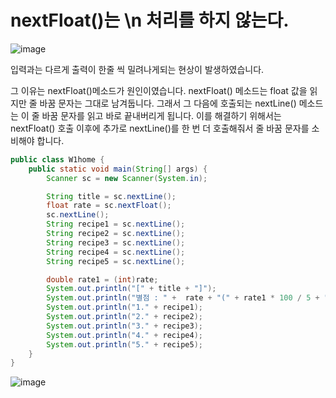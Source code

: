 # nextFloat()는 \n 처리를 하지 않는다.
![image](https://github.com/littleduck1219/TIL/assets/107936957/eda0e4d6-2dff-4b14-96c7-262c83a9fb09)
<p>
입력과는 다르게 출력이 한줄 씩 밀려나게되는 현상이 발생하였습니다.

그 이유는 nextFloat()메소드가 원인이였습니다. nextFloat() 메소드는 float 값을 읽지만 줄 바꿈 문자는 그대로 남겨둡니다. 그래서 그 다음에 호출되는 nextLine() 메소드는 이 줄 바꿈 문자를 읽고 바로 끝내버리게 됩니다. 이를 해결하기 위해서는 nextFloat() 호출 이후에 추가로 nextLine()를 한 번 더 호출해줘서 줄 바꿈 문자를 소비해야 합니다.
</p>

```java
public class W1home {
    public static void main(String[] args) {
        Scanner sc = new Scanner(System.in);

        String title = sc.nextLine();
        float rate = sc.nextFloat();
        sc.nextLine();
        String recipe1 = sc.nextLine();
        String recipe2 = sc.nextLine();
        String recipe3 = sc.nextLine();
        String recipe4 = sc.nextLine();
        String recipe5 = sc.nextLine();

        double rate1 = (int)rate;
        System.out.println("[" + title + "]");
        System.out.println("별점 : " +  rate + "(" + rate1 * 100 / 5 + "%)");
        System.out.println("1." + recipe1);
        System.out.println("2." + recipe2);
        System.out.println("3." + recipe3);
        System.out.println("4." + recipe4);
        System.out.println("5." + recipe5);
    }
}
```
![image](https://github.com/littleduck1219/TIL/assets/107936957/c02d6c02-08ba-460f-934c-8346090b6aa9)
